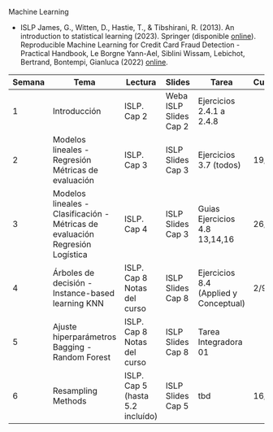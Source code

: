 Machine Learning
- ISLP James, G., Witten, D., Hastie, T., & Tibshirani, R. (2013). An introduction to statistical learning (2023). Springer (disponible [online](https://www.statlearning.com/)). 
Reproducible Machine Learning for Credit Card Fraud Detection - Practical Handbook,
Le Borgne Yann-Ael, Siblini Wissam, Lebichot, Bertrand, Bontempi, Gianluca (2022) [online](https://github.com/Fraud-Detection-Handbook/fraud-detection-handbook).

| Semana |Tema | Lectura | Slides | Tarea | Cuestionario |
|----------|---|-------|----------|-----|--|
| 1  | Introducción  |ISLP. Cap 2  | Weba <br/> ISLP Slides Cap 2  | Ejercicios 2.4.1 a 2.4.8| |
| 2  | Modelos lineales - Regresión <br/>Métricas de evaluación|ISLP. Cap 3 | ISLP Slides Cap 3 | Ejercicios 3.7 (todos) |19/8|
| 3  | Modelos lineales - Clasificación - <br/>Métricas de evaluación Regresión Logística |ISLP. Cap 4 | ISLP Slides Cap 3 | Guias <br/> Ejercicios 4.8 13,14,16 |26/8|
| 4  | Árboles de decisión -  Instance-based learning KNN |ISLP. Cap 8 <br/> Notas del curso| ISLP Slides Cap 8 | Ejercicios 8.4 (Applied y Conceptual) | 2/9 |
| 5  | Ajuste hiperparámetros <br/> Bagging - Random Forest<br/>  |ISLP. Cap 8 <br/> Notas del curso| ISLP Slides Cap 8 | Tarea Integradora 01||
| 6  | Resampling Methods |ISLP. Cap 5 (hasta 5.2 incluído) | ISLP Slides Cap 5 | tbd |16/9|
